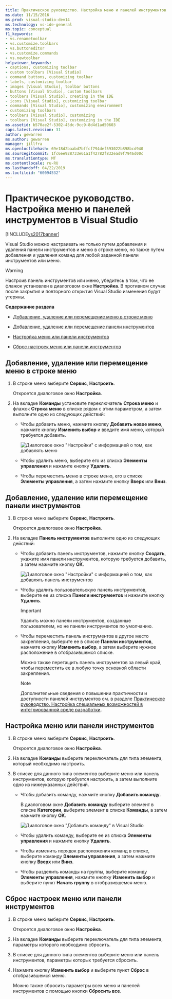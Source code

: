 ```yaml
---
title: Практическое руководство. Настройка меню и панелей инструментов
ms.date: 11/15/2016
ms.prod: visual-studio-dev14
ms.technology: vs-ide-general
ms.topic: conceptual
f1_keywords:
- vs.renametoolbar
- vs.customize.toolbars
- vs.buttoneditor
- vs.customize.commands
- vs.newtoolbar
helpviewer_keywords:
- captions, customizing toolbar
- custom toolbars [Visual Studio]
- command buttons, customizing toolbar
- labels, customizing toolbar
- images [Visual Studio], toolbar buttons
- buttons [Visual Studio], custom toolbars
- toolbars [Visual Studio], creating in the IDE
- icons [Visual Studio], customizing toolbar
- commands [Visual Studio], customizing environment
- customizing toolbars
- toolbars [Visual Studio], customizing
- toolbars [Visual Studio], customizing in the IDE
ms.assetid: b570ae2f-5302-45dc-9cc9-8d4d1ad50603
caps.latest.revision: 31
author: gewarren
ms.author: gewarren
manager: jillfra
ms.openlocfilehash: 69e18d2baabd7bffcf794def593022b898bcd940
ms.sourcegitcommit: 1fc6ee928733e61a1f42782f832ead9f7946d00c
ms.translationtype: MT
ms.contentlocale: ru-RU
ms.lasthandoff: 04/22/2019
ms.locfileid: "60094532"
---
```

# <a name="how-to-customize-menus-and-toolbars-in-visual-studio"></a>Практическое руководство. Настройка меню и панелей инструментов в Visual Studio
[!INCLUDE[vs2017banner](../includes/vs2017banner.md)]

Visual Studio можно настраивать не только путем добавления и удаления панели инструментов и меню в строке меню, но также путем добавления и удаления команд для любой заданной панели инструментов или меню.

> [!WARNING]
>  Настроив панель инструментов или меню, убедитесь в том, что ее флажок установлен в диалоговом окне **Настройка**. В противном случае после закрытия и повторного открытия Visual Studio изменения будут утеряны.

 **Содержание раздела**

- [Добавление, удаление или перемещение меню в строке меню](../ide/how-to-customize-menus-and-toolbars-in-visual-studio.md#bkmk_addmenu)

- [Добавление, удаление или перемещение панели инструментов](../ide/how-to-customize-menus-and-toolbars-in-visual-studio.md#bkmk_addtoolbar)

- [Настройка меню или панели инструментов](../ide/how-to-customize-menus-and-toolbars-in-visual-studio.md#bkmk_customize)

- [Сброс настроек меню или панели инструментов](../ide/how-to-customize-menus-and-toolbars-in-visual-studio.md#bkmk_reset)

## <a name="bkmk_addmenu"></a> Добавление, удаление или перемещение меню в строке меню

1. В строке меню выберите **Сервис**, **Настроить**.

     Откроется диалоговое окно **Настройка**.

2. На вкладке **Команды** установите переключатель **Строка меню** и флажок **Строка меню** в списке рядом с этим параметром, а затем выполните одно из следующих действий:

    - Чтобы добавить меню, нажмите кнопку **Добавить новое меню**, нажмите кнопку **Изменить выбор** и введите имя меню, который требуется добавить.

         ![Диалоговое окно "Настройки" с информацией о том, как добавлять меню](../ide/media/addmenu.png "AddMenu")

    - Чтобы удалить меню, выберите его из списка **Элементы управления** и нажмите кнопку **Удалить**.

    - Чтобы переместить меню в строке меню, его в списке **Элементы управления**, а затем нажмите кнопку **Вверх** или **Вниз**.

## <a name="bkmk_addtoolbar"></a> Добавление, удаление или перемещение панели инструментов

1. В строке меню выберите **Сервис**, **Настроить**.

     Откроется диалоговое окно **Настройка**.

2. На вкладке **Панель инструментов** выполните одно из следующих действий:

    - Чтобы добавить панель инструментов, нажмите кнопку **Создать**, укажите имя панели инструментов, которую требуется добавить, а затем нажмите кнопку **ОК**.

         ![Диалоговое окно "Настройки" с информацией о том, как добавлять панель инструментов](../ide/media/addtoolbar.png "AddToolbar")

    - Чтобы удалить пользовательскую панель инструментов, выберите ее из списка **Панели инструментов** и нажмите кнопку **Удалить**.

        > [!IMPORTANT]
        >  Удалить можно панели инструментов, созданные пользователем, но не панели инструментов по умолчанию.

    - Чтобы переместить панель инструментов в другое место закрепления, выберите ее в списке **Панели инструментов**, нажмите кнопку **Изменить выбор**, а затем выберите нужное расположение в отобразившемся списке.

         Можно также перетащить панель инструментов за левый край, чтобы переместить ее в любую точку основной области закрепления.

        > [!NOTE]
        >  Дополнительные сведения о повышении практичности и доступности панелей инструментов см. в разделе [Практическое руководство. Настройка специальных возможностей в интегрированной среде разработки](../ide/reference/how-to-set-ide-accessibility-options.md).

## <a name="bkmk_customize"></a> Настройка меню или панели инструментов

1. В строке меню выберите **Сервис**, **Настроить**.

     Откроется диалоговое окно **Настройка**.

2. На вкладке **Команды** выберите переключатель для типа элемента, который необходимо настроить.

3. В списке для данного типа элементов выберите меню или панель инструментов, которую требуется настроить, а затем выполните одно из нижеуказанных действий.

    - Чтобы добавить команду, нажмите кнопку **Добавить команду**.

         В диалоговом окне **Добавить команду** выберите элемент в списке **Категории**, выберите элемент в списке **Команды**, а затем нажмите кнопку **ОК**.

         ![Диалоговое окно "Добавить команду" в Visual Studio](../ide/media/addcommand.png "AddCommand")

    - Чтобы удалить команду, выберите ее из списка **Элементы управления** и нажмите кнопку **Удалить**.

    - Чтобы изменить порядок расположения команд в списке, выберите команду **Элементы управления**, а затем нажмите кнопку **Вверх** или **Вниз**.

    - Чтобы разделить команды на группы, выберите команду **Элементы управления**, нажмите кнопку **Изменить выбор** и выберите пункт **Начать группу** в отобразившемся меню.

## <a name="bkmk_reset"></a> Сброс настроек меню или панели инструментов

1. В строке меню выберите **Сервис**, **Настроить**.

     Откроется диалоговое окно **Настройка**.

2. На вкладке **Команды** выберите переключатель для типа элемента, параметры которого необходимо сбросить.

3. В списке для данного типа элементов выберите меню или панель инструментов, параметры которых требуется сбросить.

4. Нажмите кнопку **Изменить выбор** и выберите пункт **Сброс** в отобразившемся меню.

     Можно также сбросить параметры всех меню и панелей инструментов с помощью кнопки **Сбросить все**.
